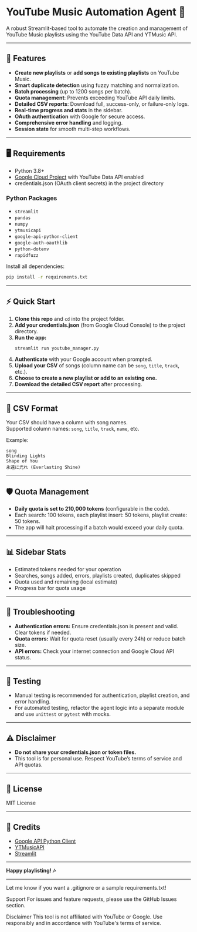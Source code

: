# YouTube Music Automation Agent 🎵

A robust Streamlit-based tool to automate the creation and management of YouTube Music playlists using the YouTube Data API and YTMusic API.

---

## 🚀 Features

- **Create new playlists** or **add songs to existing playlists** on YouTube Music.
- **Smart duplicate detection** using fuzzy matching and normalization.
- **Batch processing** (up to 1200 songs per batch).
- **Quota management**: Prevents exceeding YouTube API daily limits.
- **Detailed CSV reports**: Download full, success-only, or failure-only logs.
- **Real-time progress and stats** in the sidebar.
- **OAuth authentication** with Google for secure access.
- **Comprehensive error handling** and logging.
- **Session state** for smooth multi-step workflows.

---

## 🖥️ Requirements

- Python 3.8+
- [Google Cloud Project](https://console.cloud.google.com/) with YouTube Data API enabled
- credentials.json (OAuth client secrets) in the project directory

### Python Packages

- `streamlit`
- `pandas`
- `numpy`
- `ytmusicapi`
- `google-api-python-client`
- `google-auth-oauthlib`
- `python-dotenv`
- `rapidfuzz`

Install all dependencies:
```sh
pip install -r requirements.txt
```

---

## ⚡ Quick Start

1. **Clone this repo** and `cd` into the project folder.
2. **Add your credentials.json** (from Google Cloud Console) to the project directory.
3. **Run the app:**
    ```sh
    streamlit run youtube_manager.py
    ```
4. **Authenticate** with your Google account when prompted.
5. **Upload your CSV** of songs (column name can be `song`, `title`, `track`, etc.).
6. **Choose to create a new playlist or add to an existing one.**
7. **Download the detailed CSV report** after processing.

---

## 📝 CSV Format

Your CSV should have a column with song names.  
Supported column names: `song`, `title`, `track`, `name`, etc.

Example:
```csv
song
Blinding Lights
Shape of You
永遠に光れ (Everlasting Shine)
```

---

## 🛡️ Quota Management

- **Daily quota is set to 210,000 tokens** (configurable in the code).
- Each search: 100 tokens, each playlist insert: 50 tokens, playlist create: 50 tokens.
- The app will halt processing if a batch would exceed your daily quota.

---

## 📊 Sidebar Stats

- Estimated tokens needed for your operation
- Searches, songs added, errors, playlists created, duplicates skipped
- Quota used and remaining (local estimate)
- Progress bar for quota usage

---

## 🐞 Troubleshooting

- **Authentication errors:** Ensure credentials.json is present and valid. Clear tokens if needed.
- **Quota errors:** Wait for quota reset (usually every 24h) or reduce batch size.
- **API errors:** Check your internet connection and Google Cloud API status.

---

## 🧪 Testing

- Manual testing is recommended for authentication, playlist creation, and error handling.
- For automated testing, refactor the agent logic into a separate module and use `unittest` or `pytest` with mocks.

---

## ⚠️ Disclaimer

- **Do not share your credentials.json or token files.**
- This tool is for personal use. Respect YouTube’s terms of service and API quotas.

---

## 📄 License

MIT License

---

## 🙏 Credits

- [Google API Python Client](https://github.com/googleapis/google-api-python-client)
- [YTMusicAPI](https://github.com/sigma67/ytmusicapi)
- [Streamlit](https://streamlit.io/)

---

**Happy playlisting! 🎶**

---

Let me know if you want a .gitignore or a sample requirements.txt!

Support For issues and feature requests, please use the GitHub Issues section.

Disclaimer This tool is not affiliated with YouTube or Google. Use responsibly and in accordance with YouTube's terms of service.
